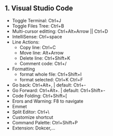 ## 1. Visual Studio Code
- Toggle Terminal: Ctrl+J
- Toggle Files Tree: Ctrl+B
- Multi-cursor editting: Ctrl+Alt+Arrow || Ctrl+D
- IntelliSense: Ctrl+space
- Line Actions: 
    - Copy line: Ctrl+C
    - Move line: Alt+Arrow
    - Delete line: Ctrl+Shift+K
    - Comment code: Ctrl+/
- Formatting
    - format whole file: Ctrl+Shift+I
    - format selected: Ctrl+K Ctrl+F
- Go back: Ctrl+Alt+, | default: Ctrl+-
- Go Forward: Ctrl+Alt+. | default: Ctrl+Shift+-
- Code Folding: Ctrl+Shift+[
- Erors and Warning: F8 to navigate
- Emmet
- Split Editor: Ctrl+\
- Customize shortcut
- Command Palette: Ctrl+Shift+P
- Extension: Dokcer,...